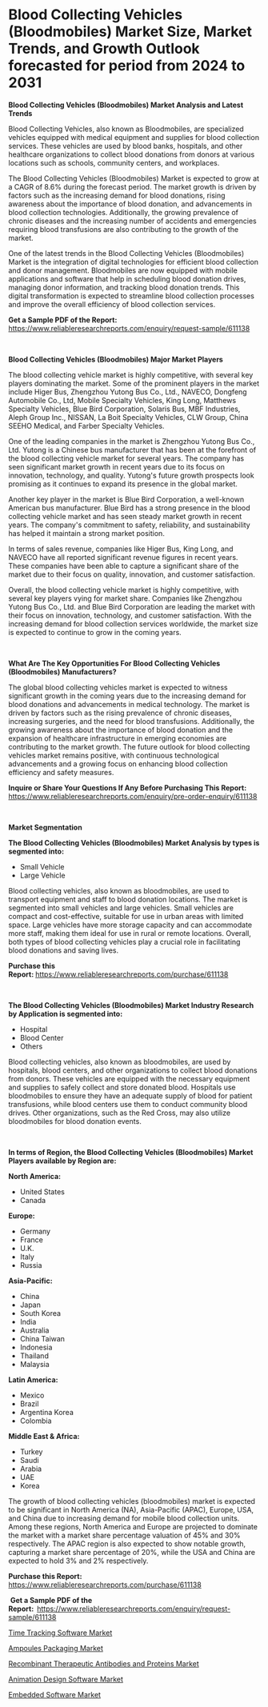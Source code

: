 <p><h1>Blood Collecting Vehicles (Bloodmobiles) Market Size, Market Trends, and Growth Outlook forecasted for period from 2024 to 2031</h1></p><p><strong>Blood Collecting Vehicles (Bloodmobiles) Market Analysis and Latest Trends</strong></p>
<p><p>Blood Collecting Vehicles, also known as Bloodmobiles, are specialized vehicles equipped with medical equipment and supplies for blood collection services. These vehicles are used by blood banks, hospitals, and other healthcare organizations to collect blood donations from donors at various locations such as schools, community centers, and workplaces.</p><p>The Blood Collecting Vehicles (Bloodmobiles) Market is expected to grow at a CAGR of 8.6% during the forecast period. The market growth is driven by factors such as the increasing demand for blood donations, rising awareness about the importance of blood donation, and advancements in blood collection technologies. Additionally, the growing prevalence of chronic diseases and the increasing number of accidents and emergencies requiring blood transfusions are also contributing to the growth of the market.</p><p>One of the latest trends in the Blood Collecting Vehicles (Bloodmobiles) Market is the integration of digital technologies for efficient blood collection and donor management. Bloodmobiles are now equipped with mobile applications and software that help in scheduling blood donation drives, managing donor information, and tracking blood donation trends. This digital transformation is expected to streamline blood collection processes and improve the overall efficiency of blood collection services.</p></p>
<p><strong>Get a Sample PDF of the Report:&nbsp;</strong> <a href="https://www.reliableresearchreports.com/enquiry/request-sample/611138">https://www.reliableresearchreports.com/enquiry/request-sample/611138</a></p>
<p>&nbsp;</p>
<p><strong>Blood Collecting Vehicles (Bloodmobiles) Major Market Players</strong></p>
<p><p>The blood collecting vehicle market is highly competitive, with several key players dominating the market. Some of the prominent players in the market include Higer Bus, Zhengzhou Yutong Bus Co., Ltd., NAVECO, Dongfeng Automobile Co., Ltd, Mobile Specialty Vehicles, King Long, Matthews Specialty Vehicles, Blue Bird Corporation, Solaris Bus, MBF Industries, Aleph Group Inc., NISSAN, La Boit Specialty Vehicles, CLW Group, China SEEHO Medical, and Farber Specialty Vehicles.</p><p>One of the leading companies in the market is Zhengzhou Yutong Bus Co., Ltd. Yutong is a Chinese bus manufacturer that has been at the forefront of the blood collecting vehicle market for several years. The company has seen significant market growth in recent years due to its focus on innovation, technology, and quality. Yutong's future growth prospects look promising as it continues to expand its presence in the global market.</p><p>Another key player in the market is Blue Bird Corporation, a well-known American bus manufacturer. Blue Bird has a strong presence in the blood collecting vehicle market and has seen steady market growth in recent years. The company's commitment to safety, reliability, and sustainability has helped it maintain a strong market position.</p><p>In terms of sales revenue, companies like Higer Bus, King Long, and NAVECO have all reported significant revenue figures in recent years. These companies have been able to capture a significant share of the market due to their focus on quality, innovation, and customer satisfaction.</p><p>Overall, the blood collecting vehicle market is highly competitive, with several key players vying for market share. Companies like Zhengzhou Yutong Bus Co., Ltd. and Blue Bird Corporation are leading the market with their focus on innovation, technology, and customer satisfaction. With the increasing demand for blood collection services worldwide, the market size is expected to continue to grow in the coming years.</p></p>
<p>&nbsp;</p>
<p><strong>What Are The Key Opportunities For Blood Collecting Vehicles (Bloodmobiles) Manufacturers?</strong></p>
<p><p>The global blood collecting vehicles market is expected to witness significant growth in the coming years due to the increasing demand for blood donations and advancements in medical technology. The market is driven by factors such as the rising prevalence of chronic diseases, increasing surgeries, and the need for blood transfusions. Additionally, the growing awareness about the importance of blood donation and the expansion of healthcare infrastructure in emerging economies are contributing to the market growth. The future outlook for blood collecting vehicles market remains positive, with continuous technological advancements and a growing focus on enhancing blood collection efficiency and safety measures.</p></p>
<p><strong>Inquire or Share Your Questions If Any Before Purchasing This Report:</strong> <a href="https://www.reliableresearchreports.com/enquiry/pre-order-enquiry/611138">https://www.reliableresearchreports.com/enquiry/pre-order-enquiry/611138</a></p>
<p>&nbsp;</p>
<p><strong>Market Segmentation</strong></p>
<p><strong>The Blood Collecting Vehicles (Bloodmobiles) Market Analysis by types is segmented into:</strong></p>
<p><ul><li>Small Vehicle</li><li>Large Vehicle</li></ul></p>
<p><p>Blood collecting vehicles, also known as bloodmobiles, are used to transport equipment and staff to blood donation locations. The market is segmented into small vehicles and large vehicles. Small vehicles are compact and cost-effective, suitable for use in urban areas with limited space. Large vehicles have more storage capacity and can accommodate more staff, making them ideal for use in rural or remote locations. Overall, both types of blood collecting vehicles play a crucial role in facilitating blood donations and saving lives.</p></p>
<p><strong>Purchase this Report:&nbsp;</strong><a href="https://www.reliableresearchreports.com/purchase/611138">https://www.reliableresearchreports.com/purchase/611138</a></p>
<p>&nbsp;</p>
<p><strong>The Blood Collecting Vehicles (Bloodmobiles) Market Industry Research by Application is segmented into:</strong></p>
<p><ul><li>Hospital</li><li>Blood Center</li><li>Others</li></ul></p>
<p><p>Blood collecting vehicles, also known as bloodmobiles, are used by hospitals, blood centers, and other organizations to collect blood donations from donors. These vehicles are equipped with the necessary equipment and supplies to safely collect and store donated blood. Hospitals use bloodmobiles to ensure they have an adequate supply of blood for patient transfusions, while blood centers use them to conduct community blood drives. Other organizations, such as the Red Cross, may also utilize bloodmobiles for blood donation events.</p></p>
<p>&nbsp;</p>
<p><strong>In terms of Region, the Blood Collecting Vehicles (Bloodmobiles) Market Players available by Region are:</strong></p>
<p>
    <p> <strong> North America: </strong>
        <ul>
            <li>United States</li>
            <li>Canada</li>
        </ul>
        </p> 
    <p> <strong> Europe: </strong>
        <ul>
            <li>Germany</li>
            <li>France</li>
            <li>U.K.</li>
            <li>Italy</li>
            <li>Russia</li>
        </ul>
        </p> 
    <p> <strong> Asia-Pacific: </strong>
        <ul>
            <li>China</li>
            <li>Japan</li>
            <li>South Korea</li>
            <li>India</li>
            <li>Australia</li>
            <li>China Taiwan</li>
            <li>Indonesia</li>
            <li>Thailand</li>
            <li>Malaysia</li>
        </ul>
        </p> 
    <p> <strong> Latin America: </strong>
        <ul>
            <li>Mexico</li>
            <li>Brazil</li>
            <li>Argentina Korea</li>
            <li>Colombia</li>
        </ul>
        </p> 
    <p> <strong> Middle East & Africa: </strong>
        <ul>
            <li>Turkey</li>
            <li>Saudi</li>
            <li>Arabia</li>
            <li>UAE</li>
            <li>Korea</li>
        </ul>
    </p>
    </p>
<p><p>The growth of blood collecting vehicles (bloodmobiles) market is expected to be significant in North America (NA), Asia-Pacific (APAC), Europe, USA, and China due to increasing demand for mobile blood collection units. Among these regions, North America and Europe are projected to dominate the market with a market share percentage valuation of 45% and 30% respectively. The APAC region is also expected to show notable growth, capturing a market share percentage of 20%, while the USA and China are expected to hold 3% and 2% respectively.</p></p>
<p><strong>Purchase this Report: </strong><a href="https://www.reliableresearchreports.com/purchase/611138">https://www.reliableresearchreports.com/purchase/611138</a></p>
<p>&nbsp;<strong>Get a Sample PDF of the Report:&nbsp;&nbsp;</strong><a href="https://www.reliableresearchreports.com/enquiry/request-sample/611138">https://www.reliableresearchreports.com/enquiry/request-sample/611138</a></p>
<p><strong></strong></p>
<p><p><a href="https://medium.com/@emmyrolfson1925/time-tracking-software-market-size-cagr-trends-2024-2030-871e2be2cdfc">Time Tracking Software Market</a></p><p><a href="https://medium.com/p/572718a37357/edit">Ampoules Packaging Market</a></p><p><a href="https://medium.com/@emmyrolfson1925/recombinant-therapeutic-antibodies-and-proteins-nbsp-market-focuses-on-market-share-size-and-d8fcc7a654f0">Recombinant Therapeutic Antibodies and Proteins Market</a></p><p><a href="https://medium.com/p/61b1b2439650/edit">Animation Design Software Market</a></p><p><a href="https://medium.com/@emmyrolfson1925/embedded-software-market-insights-into-market-cagr-market-trends-and-growth-strategies-7fea86b95ed0">Embedded Software Market</a></p></p>